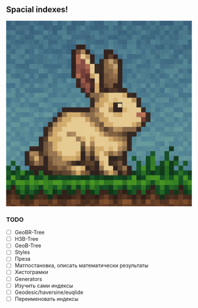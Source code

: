 ## Spacial indexes!
![image.png](frontend/favicon.ico)


### TODO
- [ ] GeoBR-Tree
- [ ] H3B-Tree
- [ ] GeoB-Tree
- [ ] Styles
- [ ] Преза
- [ ] Матпостановка, описать математически результаты
- [ ] Хистограмки
- [ ] Generators
- [ ] Изучить сами индексы
- [ ] Geodesic/haversine/euqlide
- [ ] Переименовать индексы